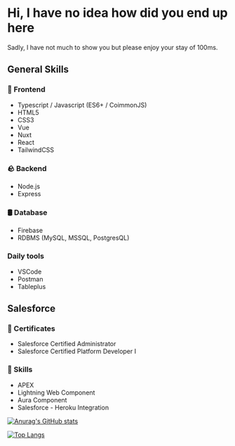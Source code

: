 # Hi, I have no idea how did you end up here

Sadly, I have not much to show you but please enjoy your stay of 100ms.

## General Skills

### 🌱 Frontend

- Typescript / Javascript (ES6+ / CoimmonJS)
- HTML5
- CSS3
- Vue
- Nuxt
- React
- TailwindCSS

### 🪨 Backend
- Node.js
- Express

### 🛢️ Database
- Firebase
- RDBMS (MySQL, MSSQL, PostgresQL)

### Daily tools
- VSCode
- Postman
- Tableplus

## Salesforce

### 📜 Certificates
- Salesforce Certified Administrator
- Salesforce Certified Platform Developer I

### 💎 Skills
- APEX
- Lightning Web Component
- Aura Component
- Salesforce - Heroku Integration


[![Anurag's GitHub stats](https://github-readme-stats.vercel.app/api?username=titancube&show_icons=true&theme=dracula)](https://github.com/anuraghazra/github-readme-stats)

[![Top Langs](https://github-readme-stats.vercel.app/api/top-langs/?username=titancube&layout=compact&theme=dracula)](https://github.com/anuraghazra/github-readme-stats)

